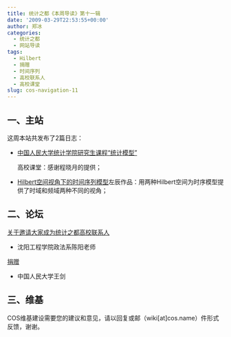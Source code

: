 ```yaml
---
title: 统计之都《本周导读》第十一辑
date: '2009-03-29T22:53:55+00:00'
author: 郑冰
categories:
  - 统计之都
  - 网站导读
tags:
  - Hilbert
  - 捐赠
  - 时间序列
  - 高校联系人
  - 高校课堂
slug: cos-navigation-11
---
```


## 一、主站

这周本站共发布了2篇日志：

  * [中国人民大学统计学院研究生课程“统计模型”](https://cos.name/2009/03/ruc-stat-grad-stat-models/)
  
    高校课堂：感谢程晓月的提供；
  * [Hilbert空间视角下的时间序列模型](https://cos.name/2009/03/hilbert/)左辰作品：用两种Hilbert空间为时序模型提供了时域和频域两种不同的视角；

## 二、论坛

[关于邀请大家成为统计之都高校联系人](https://cos.name/bbs/read.php?tid=13026)

  * 沈阳工程学院政法系陈阳老师

[捐赠](https://cos.name/donate/)

  * 中国人民大学王剑

## 三、维基

COS维基建设需要您的建议和意见，请以回复或邮（wiki[at]cos.name）件形式反馈，谢谢。
